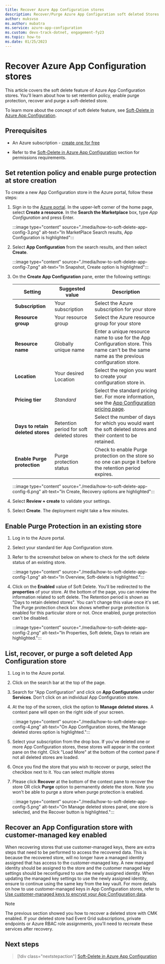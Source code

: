 ```yaml
---
title: Recover Azure App Configuration stores
description: Recover/Purge Azure App Configuration soft deleted Stores
author: muksvso
ms.author: mubatra
ms.service: azure-app-configuration
ms.custom: devx-track-dotnet, engagement-fy23
ms.topic: how-to
ms.date: 01/25/2023
---
```


# Recover Azure App Configuration stores

This article covers the soft delete feature of Azure App Configuration stores. You'll learn about how to set retention policy, enable purge protection, recover and purge a soft-deleted store.

To learn more about the concept of soft delete feature, see [Soft-Delete in Azure App Configuration](./concept-soft-delete.md).

## Prerequisites

* An Azure subscription - [create one for free](https://azure.microsoft.com/free/dotnet)

* Refer to the [Soft-Delete in Azure App Configuration](./concept-soft-delete.md#permissions-to-recover-a-deleted-store) section for permissions requirements.

## Set retention policy and enable purge protection at store creation

To create a new App Configuration store in the  Azure portal, follow these steps:

1. Sign in to the [Azure portal](https://portal.azure.com). In the upper-left corner of the home page, select **Create a resource**. In the **Search the Marketplace** box, type *App Configuration* and press Enter.

    :::image type="content" source="./media/how-to-soft-delete-app-config-3.png" alt-text="In MarketPlace Search results, App Configuration is highlighted":::

1. Select **App Configuration** from the search results, and then select **Create**.

    :::image type="content" source="./media/how-to-soft-delete-app-config-7.png" alt-text="In Snapshot, Create option is highlighted":::

1. On the **Create App Configuration** pane, enter the following settings:

    | Setting | Suggested value | Description |
    |---|---|---|
    | **Subscription** | Your subscription | Select the Azure subscription for your store |
    | **Resource group** | Your resource group | Select the Azure resource group for your store |
    | **Resource name** | Globally unique name | Enter a unique resource name to use for the App Configuration store. This name can't be the same name as the previous configuration store. |
    | **Location** | Your desired Location | Select the region you want to create your configuration store in. |
    | **Pricing tier** | *Standard* | Select the standard pricing tier. For more information, see the [App Configuration pricing page](https://azure.microsoft.com/pricing/details/app-configuration). |
    | **Days to retain deleted stores** | Retention period for soft deleted stores | Select the number of days for which you would want the soft deleted stores and their content to be retained. |
    | **Enable Purge protection** | Purge protection status | Check to enable Purge protection on the store so no one can purge it before the retention period expires. |

    :::image type="content" source="./media/how-to-soft-delete-app-config-6.png" alt-text="In Create, Recovery options are highlighted":::

1. Select **Review + create** to validate your settings.
1. Select **Create**. The deployment might take a few minutes.

## Enable Purge Protection in an existing store

1. Log in to the Azure portal.
1. Select your standard tier App Configuration store.
1. Refer to the screenshot below on where to check for the soft delete status of an existing store.

    :::image type="content" source="./media/how-to-soft-delete-app-config-1.png" alt-text="In Overview, Soft-delete is highlighted.":::

1. Click on the **Enabled** value of Soft Delete. You'll be redirected to the **properties** of your store. At the bottom of the page, you can review the information related to soft delete. The Retention period is shown as "Days to retain deleted stores". You can't change this value once it's set. The Purge protection check box shows whether purge protection is enabled for this particular store or not. Once enabled, purge protection can't be disabled.

    :::image type="content" source="./media/how-to-soft-delete-app-config-2.png" alt-text="In Properties, Soft delete, Days to retain are highlighted.":::

## List, recover, or purge a soft deleted App Configuration store

1. Log in to the Azure portal.
1. Click on the search bar at the top of the page.
1. Search for "App Configuration" and click on **App Configuration** under **Services**. Don't click on an individual App Configuration store.
1. At the top of the screen, click the option to **Manage deleted stores**. A context pane will open on the right side of your screen.

    :::image type="content" source="./media/how-to-soft-delete-app-config-4.png" alt-text="On App Configuration stores, the Manage deleted stores option is highlighted.":::

1. Select your subscription from the drop box. If you've deleted one or more App Configuration stores, these stores will appear in the context pane on the right. Click "Load More" at the bottom of the context pane if not all deleted stores are loaded.
1. Once you find the store that you wish to recover or purge, select the checkbox next to it. You can select multiple stores
1. Please click **Recover** at the bottom of the context pane to recover the store OR
   click **Purge** option to permanently delete the store. Note you won't be able to purge a store when purge protection is enabled.

    :::image type="content" source="./media/how-to-soft-delete-app-config-5.png" alt-text="On Manage deleted stores panel, one store is selected, and the Recover button is highlighted.":::

## Recover an App Configuration store with customer-managed key enabled

When recovering stores that use customer-managed keys, there are extra steps that need to be performed to access the recovered data. This is because the recovered store, will no longer have a managed identity assigned that has access to the customer-managed key. A new managed identity should be assigned to the store and the customer managed key settings should be reconfigured to use the newly assigned identity. When updating the managed key settings to use the newly assigned identity, ensure to continue using the same key from the key vault. For more details on how to use customer-managed keys in App Configuration stores, refer to [Use customer-managed keys to encrypt your App Configuration data](./concept-customer-managed-keys.md).

> [!NOTE]
> The previous section showed you how to recover a deleted store with CMK enabled. If your deleted store had Event Grid subscriptions, private endpoints or Azure RBAC role assignments, you'll need to recreate these services after recovery.

## Next steps
> [!div class="nextstepaction"]
> [Soft-Delete in Azure App Configuration](./concept-soft-delete.md)
